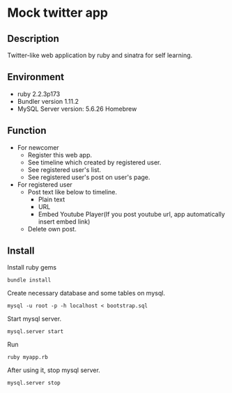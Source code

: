 Mock twitter app
====
## Description
Twitter-like web application by ruby and sinatra for self learning.

## Environment
* ruby 2.2.3p173
* Bundler version 1.11.2
* MySQL Server version: 5.6.26 Homebrew

## Function
* For newcomer
    - Register this web app.
    - See timeline which created by registered user.
    - See registered user's list.
    - See registered user's post on user's page.
* For registered user
    - Post text like below to timeline.
        - Plain text
        - URL
        - Embed Youtube Player(If you post youtube url, app automatically insert embed link)
    - Delete own post.

## Install
Install ruby gems

    bundle install

Create necessary database and some tables on mysql.

    mysql -u root -p -h localhost < bootstrap.sql  

Start mysql server.

    mysql.server start  

Run  

    ruby myapp.rb

After using it, stop mysql server.

    mysql.server stop
